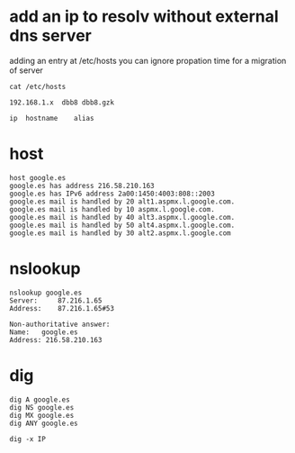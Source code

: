 # add an ip to resolv without external dns server

adding an entry at /etc/hosts you can ignore propation time for a migration of server
	
	cat /etc/hosts

	192.168.1.x  dbb8 dbb8.gzk
	
	ip	hostname	alias

# host

	host google.es
	google.es has address 216.58.210.163
	google.es has IPv6 address 2a00:1450:4003:808::2003
	google.es mail is handled by 20 alt1.aspmx.l.google.com.
	google.es mail is handled by 10 aspmx.l.google.com.
	google.es mail is handled by 40 alt3.aspmx.l.google.com.
	google.es mail is handled by 50 alt4.aspmx.l.google.com.
	google.es mail is handled by 30 alt2.aspmx.l.google.com


# nslookup

	nslookup google.es
	Server:		87.216.1.65
	Address:	87.216.1.65#53

	Non-authoritative answer:
	Name:	google.es
	Address: 216.58.210.163


# dig

	dig A google.es
	dig NS google.es
	dig MX google.es
	dig ANY google.es
	
	dig -x IP

